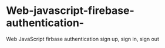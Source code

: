 # Web-javascript-firebase-authentication-
Web JavaScript firbase authentication
sign up, sign in, sign out
